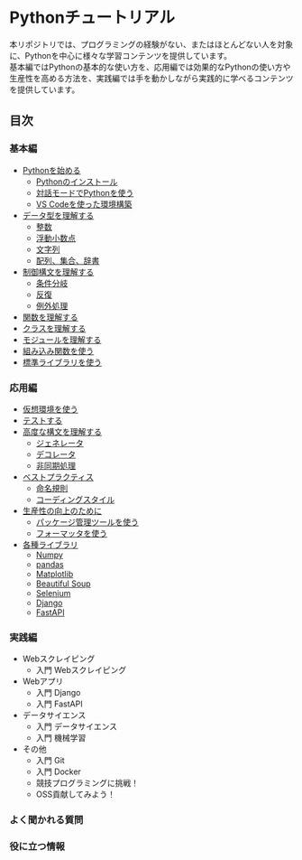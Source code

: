# Pythonチュートリアル

本リポジトリでは、プログラミングの経験がない、またはほとんどない人を対象に、Pythonを中心に様々な学習コンテンツを提供しています。  
基本編ではPythonの基本的な使い方を、応用編では効果的なPythonの使い方や生産性を高める方法を、実践編では手を動かしながら実践的に学べるコンテンツを提供しています。  

## 目次

### 基本編

-   [Pythonを始める](docs/basic/start-python.md)
    -   [Pythonのインストール](docs/basic/start-python.md#install-python)
    -   [対話モードでPythonを使う](docs/basic/start-python.md#use-interactive-mode)
    -   [VS Codeを使った環境構築](docs/basic/start-python.md#setup-for-vscode)
-   [データ型を理解する](docs/basic/data-types.md)
    -   [整数](docs/basic/data-types.md#integer-type)
    -   [浮動小数点](docs/basic/data-types.md#float-type)
    -   [文字列](docs/basic/data-types.md#string-type)
    -   [配列、集合、辞書](docs/basic/data-types.md#container-type)
-   [制御構文を理解する](docs/basic/syntax.md)
    -   [条件分岐](docs/basic/syntax.md#branch)
    -   [反復](docs/basic/syntax.md#loop)
    -   [例外処理](docs/basic/syntax.md#exception)
-   [関数を理解する](docs/basic/function.md)
-   [クラスを理解する](docs/basic/class.md)
-   [モジュールを理解する](docs/basic/module.md)
-   [組み込み関数を使う](docs/basic/built-in-functions.md)
-   [標準ライブラリを使う](docs/basic/standard-library.md)

### 応用編

-   [仮想環境を使う](docs/advance/virtual-environment.md)
-   [テストする](docs/advance/testing.md)
-   [高度な構文を理解する](docs/advance/advanced-syntax.md)
    -   [ジェネレータ](docs/advance/advanced-syntax.md#generator)
    -   [デコレータ](docs/advance/advanced-syntax.md#decorator)
    -   [非同期処理](docs/advance/advanced-syntax.md#async)
-   [ベストプラクティス](docs/advance/best-practice.md)
    -   [命名規則](docs/advance/best-practice.md#naming)
    -   [コーディングスタイル](docs/advance/best-practice.md#styling)
-   [生産性の向上のために](docs/advance/improve-productivity.md)
    -   [パッケージ管理ツールを使う](docs/advance/improve-productivity.md#package-management)
    -   [フォーマッタを使う](docs/advance/improve-productivity.md#formatter)
-   [各種ライブラリ](docs/advance/useful-libraries)
    -   [Numpy](docs/advance/useful-libraries/numpy.md)
    -   [pandas](docs/advance/useful-libraries/pandas.md)
    -   [Matplotlib](docs/advance/useful-libraries/matplotlib.md)
    -   [Beautiful Soup](docs/advance/useful-libraries/beautiful-soup.md)
    -   [Selenium](docs/advance/useful-libraries/selenium.md)
    -   [Django](docs/advance/useful-libraries/django.md)
    -   [FastAPI](docs/advance/useful-libraries/fastapi.md)

### 実践編

-   Webスクレイピング
    -   入門 Webスクレイピング
-   Webアプリ
    -   入門 Django
    -   入門 FastAPI
-   データサイエンス
    -   入門 データサイエンス
    -   入門 機械学習
-   その他
    -   入門 Git
    -   入門 Docker
    -   競技プログラミングに挑戦！
    -   OSS貢献してみよう！

### よく聞かれる質問

### 役に立つ情報
